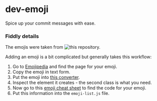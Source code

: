 # dev-emoji

Spice up your commit messages with ease.

### Fiddly details

The emojis were taken from ![this repository.](https://github.com/rodrigopolo/minEmoji/tree/master/minEmoji)

Adding an emoji is a bit complicated but generally takes this workflow:

1. Go to [Emojipedia](http://emojipedia.org) and find the page for your emoji.
2. Copy the emoji in text form.
3. Put the emoji into [this converter](http://rodrigopolo.github.io/minEmoji/minEmoji/demo.html).
4. Inspect the element it creates - the second class is what you need.
5. Now go to this [emoji cheat sheet](http://www.emoji-cheat-sheet.com/) to find the code for your emoji.
6. Put this information into the `emoji-list.js` file.